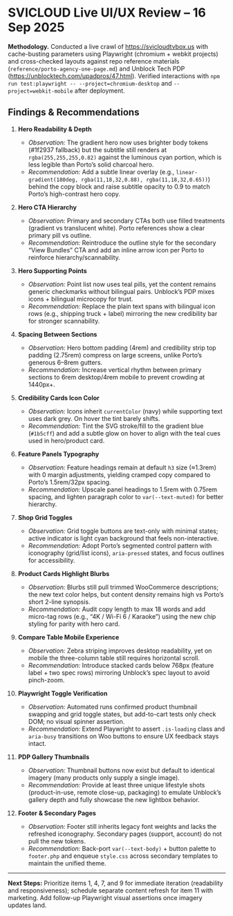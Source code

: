 # SVICLOUD Live UI/UX Review – 16 Sep 2025

**Methodology.** Conducted a live crawl of https://svicloudtvbox.us with cache-busting parameters using Playwright (chromium + webkit projects) and cross-checked layouts against repo reference materials (`reference/porto-agency-one-page.md`) and Unblock Tech PDP (https://unblocktech.com/upadpros/47.html). Verified interactions with `npm run test:playwright -- --project=chromium-desktop` and `--project=webkit-mobile` after deployment.

## Findings & Recommendations

1. **Hero Readability & Depth**  
   - *Observation:* The gradient hero now uses brighter body tokens (#1f2937 fallback) but the subtitle still renders at `rgba(255,255,255,0.82)` against the luminous cyan portion, which is less legible than Porto’s solid charcoal hero.  
   - *Recommendation:* Add a subtle linear overlay (e.g., `linear-gradient(180deg, rgba(11,18,32,0.88), rgba(11,18,32,0.65))`) behind the copy block and raise subtitle opacity to 0.9 to match Porto’s high-contrast hero copy.

2. **Hero CTA Hierarchy**  
   - *Observation:* Primary and secondary CTAs both use filled treatments (gradient vs translucent white). Porto references show a clear primary pill vs outline.  
   - *Recommendation:* Reintroduce the outline style for the secondary “View Bundles” CTA and add an inline arrow icon per Porto to reinforce hierarchy/scannability.

3. **Hero Supporting Points**  
   - *Observation:* Point list now uses teal pills, yet the content remains generic checkmarks without bilingual pairs. Unblock’s PDP mixes icons + bilingual microcopy for trust.  
   - *Recommendation:* Replace the plain text spans with bilingual icon rows (e.g., shipping truck + label) mirroring the new credibility bar for stronger scannability.

4. **Spacing Between Sections**  
   - *Observation:* Hero bottom padding (4rem) and credibility strip top padding (2.75rem) compress on large screens, unlike Porto’s generous 6–8rem gutters.  
   - *Recommendation:* Increase vertical rhythm between primary sections to 6rem desktop/4rem mobile to prevent crowding at 1440px+.

5. **Credibility Cards Icon Color**  
   - *Observation:* Icons inherit `currentColor` (navy) while supporting text uses dark grey. On hover the tint barely shifts.  
   - *Recommendation:* Tint the SVG stroke/fill to the gradient blue (`#1b5cff`) and add a subtle glow on hover to align with the teal cues used in hero/product card.

6. **Feature Panels Typography**  
   - *Observation:* Feature headings remain at default `h3` size (≈1.3rem) with 0 margin adjustments, yielding cramped copy compared to Porto’s 1.5rem/32px spacing.  
   - *Recommendation:* Upscale panel headings to 1.5rem with 0.75rem spacing, and lighten paragraph color to `var(--text-muted)` for better hierarchy.

7. **Shop Grid Toggles**  
   - *Observation:* Grid toggle buttons are text-only with minimal states; active indicator is light cyan background that feels non-interactive.  
   - *Recommendation:* Adopt Porto’s segmented control pattern with iconography (grid/list icons), `aria-pressed` states, and focus outlines for accessibility.

8. **Product Cards Highlight Blurbs**  
   - *Observation:* Blurbs still pull trimmed WooCommerce descriptions; the new text color helps, but content density remains high vs Porto’s short 2-line synopsis.  
   - *Recommendation:* Audit copy length to max 18 words and add micro-tag rows (e.g., “4K / Wi-Fi 6 / Karaoke”) using the new chip styling for parity with hero card.

9. **Compare Table Mobile Experience**  
   - *Observation:* Zebra striping improves desktop readability, yet on mobile the three-column table still requires horizontal scroll.  
   - *Recommendation:* Introduce stacked cards below 768px (feature label + two spec rows) mirroring Unblock’s spec layout to avoid pinch-zoom.

10. **Playwright Toggle Verification**  
    - *Observation:* Automated runs confirmed product thumbnail swapping and grid toggle states, but add-to-cart tests only check DOM; no visual spinner assertion.  
    - *Recommendation:* Extend Playwright to assert `.is-loading` class and `aria-busy` transitions on Woo buttons to ensure UX feedback stays intact.

11. **PDP Gallery Thumbnails**  
    - *Observation:* Thumbnail buttons now exist but default to identical imagery (many products only supply a single image).  
    - *Recommendation:* Provide at least three unique lifestyle shots (product-in-use, remote close-up, packaging) to emulate Unblock’s gallery depth and fully showcase the new lightbox behavior.

12. **Footer & Secondary Pages**  
    - *Observation:* Footer still inherits legacy font weights and lacks the refreshed iconography. Secondary pages (support, account) do not pull the new tokens.  
    - *Recommendation:* Back-port `var(--text-body)` + button palette to `footer.php` and enqueue `style.css` across secondary templates to maintain the unified theme.

---

**Next Steps:** Prioritize items 1, 4, 7, and 9 for immediate iteration (readability and responsiveness); schedule separate content refresh for item 11 with marketing. Add follow-up Playwright visual assertions once imagery updates land.
